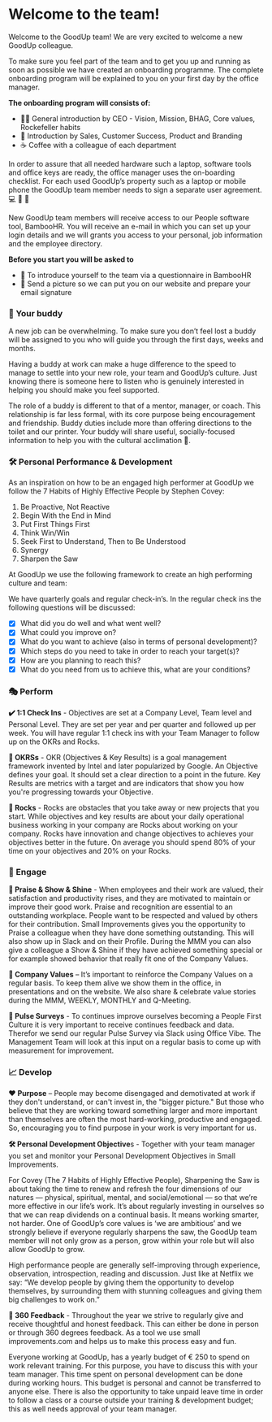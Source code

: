 <h1 style="margin-top: 1em;">Welcome to the team!</h1>

Welcome to the GoodUp team! We are very excited to welcome a new GoodUp colleague.
<p>
To make sure you feel part of the team and to get you up and running as soon as possible we have created an onboarding programme. The complete onboarding program will be explained to you on your first day by the office manager.

**The onboarding program will consists of:**

- 👩‍💼  General introduction by CEO - Vision, Mission, BHAG, Core values, Rockefeller habits
- 🤝  Introduction by Sales, Customer Success, Product and Branding
- ☕   Coffee with a colleague of each department

In order to assure that all needed hardware such a laptop, software
tools and office keys are ready, the office manager uses the on-boarding checklist. For each used GoodUp’s property such as a laptop or mobile phone the GoodUp team member needs to sign a separate user agreement. 💻 🔑 📱 

New GoodUp team members will receive access to our People software tool, BambooHR.
You will receive an e-mail in which you can set up your login details and we will grants you access to your personal, job information and the employee directory. 

**Before you start you will be asked to**

- 🎤 To introduce yourself to the team via a questionnaire in BambooHR
- 📸 Send a picture so we can put you on our website and prepare your email signature 

### 👥  Your buddy
A new job can be overwhelming. To make sure you don’t feel lost a buddy will be assigned to you who will guide you through the first days, weeks and months.

Having a buddy at work can make a huge difference to the speed to manage to settle into your new role, your team and GoodUp’s culture. Just knowing there is someone here to listen who is genuinely interested in helping you should make you feel supported. 

The role of a buddy is different to that of a mentor, manager, or coach. This relationship is far less formal, with its core purpose being encouragement and friendship. Buddy duties include more than offering directions to the toilet and our printer. Your buddy will share useful, socially-focused information to help you with the cultural acclimation 🙏.

### 🛠️  Personal Performance & Development
As an inspiration on how to be an engaged high performer at GoodUp we follow the 7 Habits of Highly Effective People by Stephen Covey:

1.	Be Proactive, Not Reactive
2.	Begin With the End in Mind
3.	Put First Things First
4.	Think Win/Win
5.	Seek First to Understand, Then to Be Understood
6.	Synergy
7.	Sharpen the Saw

At GoodUp we use the following framework to create an high performing culture and team:

We have quarterly goals and regular check-in’s. In the regular check ins the following questions will be discussed:
- [x] What did you do well and what went well?
- [x] What could you improve on?
- [x] What do you want to achieve (also in terms of personal development)?
- [x] Which steps do you need to take in order to reach your target(s)?
- [x] How are you planning to reach this?
- [x] What do you need from us to achieve this, what are your conditions?

### 🎭 Perform
<strong> ✔️ 1:1 Check Ins</strong> - Objectives are set at a Company Level, Team level and Personal Level. They are set per year and per quarter and followed up per week. You will have regular 1:1 check ins with your Team Manager to follow up on the OKRs and Rocks.

<strong> 🎯 OKRSs</strong> - OKR (Objectives & Key Results) is a goal management framework invented by Intel and later popularized by Google. An Objective defines your goal. It should set a clear direction to a point in the future. Key Results are metrics with a target and are indicators that show you how you're progressing towards your Objective. 

<strong>🗿 Rocks</strong> - Rocks are obstacles that you take away or new projects that you start. While objectives and key results are about your daily operational business working in your company are Rocks about working on your company. Rocks have innovation and change objectives to achieves your objectives better in the future. On average you should spend 80% of your time on your objectives and 20% on your Rocks.

### 💍 Engage
<strong>💎 Praise & Show & Shine</strong> - When employees and their work are valued, their satisfaction and productivity rises, and they are motivated to maintain or improve their good work. Praise and recognition are essential to an outstanding workplace. People want to be respected and valued by others for their contribution. Small Improvements gives you the opportunity to Praise a colleague when they have done something outstanding. This will also show up in Slack and on their Profile. During the MMM you can also give a colleague a Show & Shine if they have achieved something special or for example showed behavior that really fit one of the Company Values.

<strong>📜 Company Values</strong> – It’s important to reinforce the Company Values on a regular basis. To keep them alive we show them in the office, in presentations and on the website. We also share & celebrate value stories during the MMM, WEEKLY, MONTHLY and Q-Meeting. 

<strong>📝 Pulse Surveys</strong> - To continues improve ourselves becoming a People First Culture it is very important to receive continues feedback and data. Therefor we send our regular Pulse Survey via Slack using Office Vibe. The Management Team will look at this input on a regular basis to come up with measurement for improvement.

### 📈 Develop
<strong>❤️ Purpose</strong> – People may become disengaged and demotivated at work if they don't understand, or can't invest in, the "bigger picture." But those who believe that they are working toward something larger and more important than themselves are often the most hard-working, productive and engaged. So, encouraging you to find purpose in your work is very important for us. 


<strong> 🛠️ Personal Development Objective</strong>s - Together with your team manager you set and monitor your Personal Development Objectives in Small Improvements.

For Covey (The  7 Habits of Highly Effective People), Sharpening the Saw is about taking the time to renew and refresh the four dimensions of our natures — physical, spiritual, mental, and social/emotional — so that we’re more effective in our life’s work. It’s about regularly investing in ourselves so that we can reap dividends on a continual basis. It means working smarter, not harder. One of GoodUp’s core values is ‘we are ambitious’ and we strongly believe if everyone regularly sharpens the saw, the GoodUp team member will not only grow as a person, grow within your role but will also allow GoodUp to grow. 

High performance people are generally self-improving through experience, observation, introspection, reading and discussion. Just like at Netflix we say: “We develop people by giving them the opportunity to develop themselves, by surrounding them with stunning colleagues and giving them big challenges to work on.” 

<strong>📣 360 Feedback</strong> - Throughout the year we strive to regularly give and receive thoughtful and honest feedback. This can either be done in person or through 360 degrees feedback. As a tool we use small improvements.com and helps us to make this process easy and fun.

Everyone working at GoodUp, has a yearly budget of € 250 to spend on work relevant
training. For this purpose, you have to discuss this with your team manager. This time spent on personal development can be done during working hours. This budget is personal and cannot be transferred to anyone else. There is also the opportunity to take unpaid leave time in order to follow a class or a course outside your training & development budget; this as well needs approval of your team manager.
